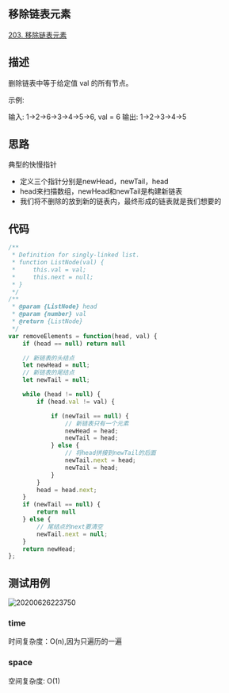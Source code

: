 ## 移除链表元素
[203. 移除链表元素](https://leetcode-cn.com/problems/remove-linked-list-elements/)

## 描述

删除链表中等于给定值 val 的所有节点。

示例:

输入: 1->2->6->3->4->5->6, val = 6
输出: 1->2->3->4->5

## 思路

典型的快慢指针

- 定义三个指针分别是newHead，newTail，head
- head来扫描数组，newHead和newTail是构建新链表
- 我们将不删除的放到新的链表内，最终形成的链表就是我们想要的

## 代码

```js
/**
 * Definition for singly-linked list.
 * function ListNode(val) {
 *     this.val = val;
 *     this.next = null;
 * }
 */
/**
 * @param {ListNode} head
 * @param {number} val
 * @return {ListNode}
 */
var removeElements = function(head, val) {
    if (head == null) return null

    // 新链表的头结点
    let newHead = null;
    // 新链表的尾结点
    let newTail = null;

    while (head != null) {
        if (head.val != val) {

            if (newTail == null) {
                // 新链表只有一个元素
                newHead = head;
                newTail = head;
            } else {
                // 将head拼接到newTail的后面
                newTail.next = head;
                newTail = head;
            }
        }
        head = head.next;
    }
    if (newTail == null) {
        return null
    } else {
        // 尾结点的next要清空
        newTail.next = null;
    }
    return newHead;
};
```


## 测试用例
![20200626223750](https://hzy-1301560453.cos.ap-shanghai.myqcloud.com/2020/pictures/20200626223750.png)
### time

时间复杂度：O(n),因为只遍历的一遍
### space
空间复杂度: O(1)
